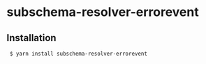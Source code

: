 subschema-resolver-errorevent
===

## Installation
```sh
 $ yarn install subschema-resolver-errorevent
```
